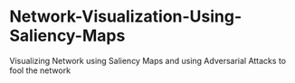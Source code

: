 # Network-Visualization-Using-Saliency-Maps
Visualizing Network using Saliency Maps and using Adversarial Attacks to fool the network 
